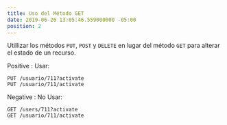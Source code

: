 ```yaml
---
title: Uso del Método GET
date: 2019-06-26 13:05:46.559000000 -05:00
position: 2
---
```


Utillizar los métodos `PUT`, `POST` y `DELETE` en lugar del método `GET` para alterar el estado de un recurso.

Positive
: Usar:
```
PUT /usuario/711?activate
PUT /usuario/711/activate
```

Negative
: No Usar:
```
GET /users/711?activate
GET /usuario/711/activate
```
